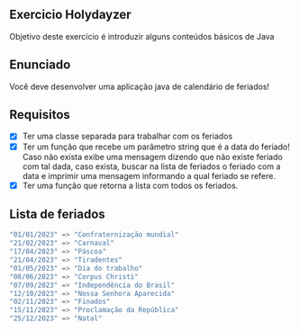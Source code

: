 ## Exercicio Holydayzer

Objetivo deste exercício é introduzir alguns conteúdos básicos de Java

## Enunciado

Você deve desenvolver uma aplicação java de calendário de feriados!
## Requisitos

- [x]  Ter uma classe separada para trabalhar com os feriados
- [x]  Ter um função que recebe um parâmetro string que é a data do feriado! Caso não exista exibe uma mensagem dizendo que não existe feriado com tal dada, caso exista, buscar na lista de feriados o feriado com a data e imprimir uma mensagem informando a qual feriado se refere.
- [x]  Ter uma função que retorna a lista com todos os feriados.

## Lista de feriados 

```java
"01/01/2023" => "Confraternização mundial"
"21/02/2023" => "Carnaval"
"17/04/2023" => "Páscoa"
"21/04/2023" => "Tiradentes"
"01/05/2023" => "Dia do trabalho"
"08/06/2023" => "Corpus Christi"
"07/09/2023" => "Independência do Brasil"
"12/10/2023" => "Nossa Senhora Aparecida"
"02/11/2023" => "Finados"
"15/11/2023" => "Proclamação da República"
"25/12/2023" => "Natal"
```
